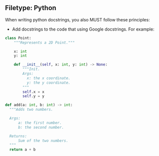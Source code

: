 ## Filetype: Python

When writing python docstrings, you also MUST follow these principles:

- Add docstrings to the code that using Google docstrings. For example:

```python
class Point:
    """Represents a 2D Point."""

    x: int
    y: int

    def __init__(self, x: int, y: int) -> None:
        """Init.
        Args:
          x: the x coordinate.
          y: the y coordinate.
        """
        self.x = x
        self.y = y

def add(a: int, b: int) -> int:
  """Adds two numbers.

  Args:
      a: the first number.
      b: the second number.

  Returns:
      Sum of the two numbers.
  """
  return a + b
```

